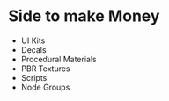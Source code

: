 # Side to make Money
- UI Kits
- Decals
- Procedural Materials
- PBR Textures
- Scripts
- Node Groups